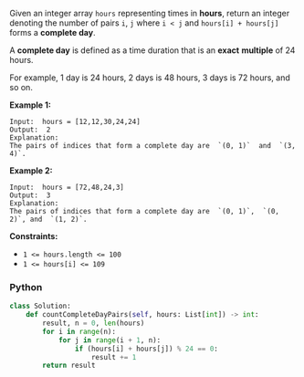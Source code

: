 Given an integer array  `hours`  representing times in  **hours**, return an integer denoting the number of
pairs  `i`,  `j`  where  `i < j`  and  `hours[i] + hours[j]`  forms a  **complete day**.

A  **complete day**  is defined as a time duration that is an  **exact**  **multiple**  of 24 hours.

For example, 1 day is 24 hours, 2 days is 48 hours, 3 days is 72 hours, and so on.

**Example 1:**

```
Input:  hours = [12,12,30,24,24]
Output:  2
Explanation:
The pairs of indices that form a complete day are  `(0, 1)`  and  `(3, 4)`.
```

**Example 2:**

```
Input:  hours = [72,48,24,3]
Output:  3
Explanation:
The pairs of indices that form a complete day are  `(0, 1)`,  `(0, 2)`, and  `(1, 2)`.
```

**Constraints:**

- `1 <= hours.length <= 100`
- `1 <= hours[i] <= 109`

### Python

```python
class Solution:
    def countCompleteDayPairs(self, hours: List[int]) -> int:
        result, n = 0, len(hours)
        for i in range(n):
            for j in range(i + 1, n):
                if (hours[i] + hours[j]) % 24 == 0:
                    result += 1
        return result
```